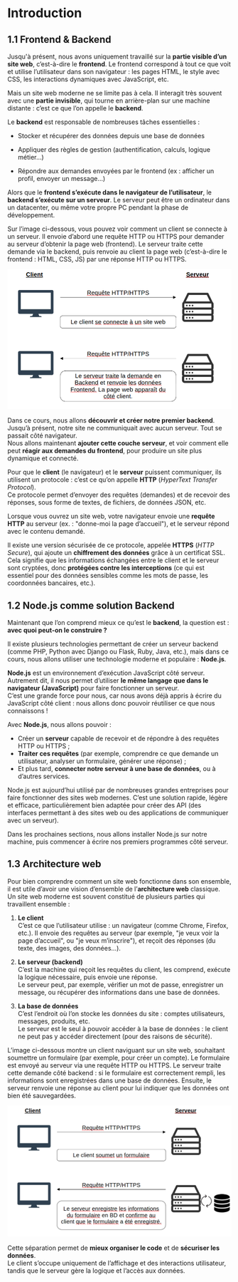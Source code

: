 # Introduction

## 1.1 Frontend & Backend

Jusqu'à présent, nous avons uniquement travaillé sur la **partie visible d’un site web**, c’est-à-dire le **frontend**. Le frontend correspond à tout ce que voit et utilise l’utilisateur dans son navigateur : les pages HTML, le style avec CSS, les interactions dynamiques avec JavaScript, etc.

Mais un site web moderne ne se limite pas à cela. Il interagit très souvent avec une **partie invisible**, qui tourne en arrière-plan sur une machine distante : c’est ce que l’on appelle le **backend**.

Le **backend** est responsable de nombreuses tâches essentielles :

- Stocker et récupérer des données depuis une base de données

- Appliquer des règles de gestion (authentification, calculs, logique métier…)

- Répondre aux demandes envoyées par le frontend (ex : afficher un profil, envoyer un message…)

Alors que le **frontend s’exécute dans le navigateur de l’utilisateur**, le **backend s’exécute sur un serveur**. Le serveur peut être un ordinateur dans un datacenter, ou même votre propre PC pendant la phase de développement.

Sur l’image ci-dessous, vous pouvez voir comment un client se connecte à un serveur.
Il envoie d’abord une requête HTTP ou HTTPS pour demander au serveur d’obtenir la page web (frontend).
Le serveur traite cette demande via le backend, puis renvoie au client la page web (c’est-à-dire le frontend : HTML, CSS, JS) par une réponse HTTP ou HTTPS.


![BackenFrontend](../img/14_NodeBase/BackendFrontEndConnection.png)


Dans ce cours, nous allons **découvrir et créer notre premier backend**. Jusqu’à présent, notre site ne communiquait avec aucun serveur. Tout se passait côté navigateur.  
Nous allons maintenant **ajouter cette couche serveur**, et voir comment elle peut **réagir aux demandes du frontend**, pour produire un site plus dynamique et connecté.

Pour que le **client** (le navigateur) et le **serveur** puissent communiquer, ils utilisent un protocole : c’est ce qu’on appelle **HTTP** (*HyperText Transfer Protocol*).  
Ce protocole permet d’envoyer des requêtes (demandes) et de recevoir des réponses, sous forme de textes, de fichiers, de données JSON, etc.

Lorsque vous ouvrez un site web, votre navigateur envoie une **requête HTTP** au serveur (ex. : "donne-moi la page d’accueil"), et le serveur répond avec le contenu demandé.

Il existe une version sécurisée de ce protocole, appelée **HTTPS** (*HTTP Secure*), qui ajoute un **chiffrement des données** grâce à un certificat SSL.  
Cela signifie que les informations échangées entre le client et le serveur sont cryptées, donc **protégées contre les interceptions** (ce qui est essentiel pour des données sensibles comme les mots de passe, les coordonnées bancaires, etc.).


## 1.2 Node.js comme solution Backend

Maintenant que l’on comprend mieux ce qu’est le **backend**, la question est : **avec quoi peut-on le construire ?**

Il existe plusieurs technologies permettant de créer un serveur backend (comme PHP, Python avec Django ou Flask, Ruby, Java, etc.), mais dans ce cours, nous allons utiliser une technologie moderne et populaire : **Node.js**.

**Node.js** est un environnement d’exécution JavaScript côté serveur.  
Autrement dit, il nous permet d’utiliser **le même langage que dans le navigateur (JavaScript)** pour faire fonctionner un serveur.  
C’est une grande force pour nous, car nous avons déjà appris à écrire du JavaScript côté client : nous allons donc pouvoir réutiliser ce que nous connaissons !

Avec **Node.js**, nous allons pouvoir :
- Créer un **serveur** capable de recevoir et de répondre à des requêtes HTTP ou HTTPS ;
- **Traiter ces requêtes** (par exemple, comprendre ce que demande un utilisateur, analyser un formulaire, générer une réponse) ;
- Et plus tard, **connecter notre serveur à une base de données**, ou à d’autres services.

Node.js est aujourd’hui utilisé par de nombreuses grandes entreprises pour faire fonctionner des sites web modernes. C’est une solution rapide, légère et efficace, particulièrement bien adaptée pour créer des API (des interfaces permettant à des sites web ou des applications de communiquer avec un serveur).

Dans les prochaines sections, nous allons installer Node.js sur notre machine, puis commencer à écrire nos premiers programmes côté serveur.

## 1.3 Architecture web

Pour bien comprendre comment un site web fonctionne dans son ensemble, il est utile d’avoir une vision d’ensemble de l’**architecture web** classique.  
Un site web moderne est souvent constitué de plusieurs parties qui travaillent ensemble :

1. **Le client**  
   C’est ce que l’utilisateur utilise : un navigateur (comme Chrome, Firefox, etc.). Il envoie des requêtes au serveur (par exemple, "je veux voir la page d’accueil", ou "je veux m’inscrire"), et reçoit des réponses (du texte, des images, des données...).

2. **Le serveur (backend)**  
   C’est la machine qui reçoit les requêtes du client, les comprend, exécute la logique nécessaire, puis envoie une réponse.  
   Le serveur peut, par exemple, vérifier un mot de passe, enregistrer un message, ou récupérer des informations dans une base de données.

3. **La base de données**  
   C’est l’endroit où l’on stocke les données du site : comptes utilisateurs, messages, produits, etc.  
   Le serveur est le seul à pouvoir accéder à la base de données : le client ne peut pas y accéder directement (pour des raisons de sécurité).

L’image ci-dessous montre un client naviguant sur un site web, souhaitant soumettre un formulaire (par exemple, pour créer un compte).
Le formulaire est envoyé au serveur via une requête HTTP ou HTTPS.
Le serveur traite cette demande côté backend : si le formulaire est correctement rempli, les informations sont enregistrées dans une base de données.
Ensuite, le serveur renvoie une réponse au client pour lui indiquer que les données ont bien été sauvegardées.

![BackendFrontend](../img/14_NodeBase/BackendFrontendFormulaire.png)

Cette séparation permet de **mieux organiser le code** et de **sécuriser les données**.  
Le client s’occupe uniquement de l’affichage et des interactions utilisateur, tandis que le serveur gère la logique et l’accès aux données.

